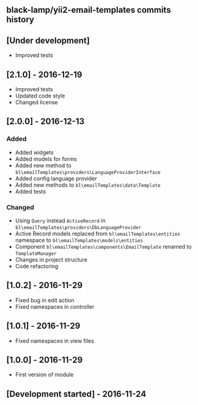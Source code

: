 black-lamp/yii2-email-templates commits history
------------------------------------------

## [Under development]
- Improved tests

## [2.1.0] - 2016-12-19
- Improved tests
- Updated code style
- Changed license

## [2.0.0] - 2016-12-13
### Added
- Added widgets
- Added models for forms
- Added new method to `bl\emailTemplates\providers\LanguageProviderInterface`
- Added config language provider
- Added new methods to `bl\emailTemplates\data\Template`
- Added tests

### Changed
- Using `Query` instead `ActiveRecord` in `bl\emailTemplates\providers\DbLanguageProvider`
- Active Record models replaced from `bl\emailTemplates\entities` namespace to `bl\emailTemplates\models\entities`
- Component `bl\emailTemplates\components\EmailTemplate` renamed to `TemplateManager`
- Changes in project structure
- Code refactoring

## [1.0.2] - 2016-11-29

- Fixed bug in edit action
- Fixed namespaces in controller

## [1.0.1] - 2016-11-29

- Fixed namespaces in view files

## [1.0.0] - 2016-11-29

- First version of module

## [Development started] - 2016-11-24